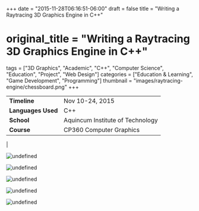 +++
date = "2015-11-28T06:16:51-06:00"
draft = false
title = "Writing a Raytracing 3D Graphics Engine in C++"
# original_title = "Writing a Raytracing 3D Graphics Engine in C++"
tags = ["3D Graphics", "Academic", "C++", "Computer Science", "Education", "Project", "Web Design"]
categories = ["Education & Learning", "Game Development", "Programming"]
thumbnail = "images/raytracing-engine/chessboard.png"
+++

| | |
| --- | --- |
| **Timeline** | Nov 10-24, 2015 |
| **Languages Used** | C++ |
| **School** | Aquincum Institute of Technology |
| **Course** | CP360 Computer Graphics
 |

![undefined](../../images/raytracing-engine/cylinder.png)

![undefined](../../images/raytracing-engine/gray.png)

![undefined](../../images/raytracing-engine/dielectric.png)

![undefined](../../images/raytracing-engine/chesspieces.png)

![undefined](../../images/raytracing-engine/chessboard.png)
